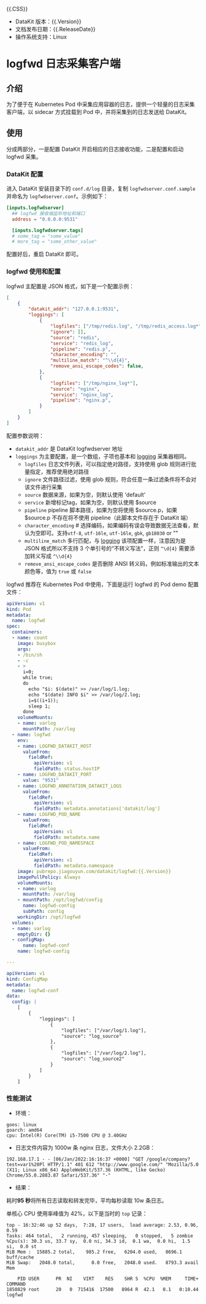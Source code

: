 {{.CSS}}

- DataKit 版本：{{.Version}}
- 文档发布日期：{{.ReleaseDate}}
- 操作系统支持：Linux

# logfwd 日志采集客户端

## 介绍

为了便于在 Kubernetes Pod 中采集应用容器的日志，提供一个轻量的日志采集客户端，以 sidecar 方式挂载到 Pod 中，并将采集到的日志发送给 DataKit。

## 使用

分成两部分，一是配置 DataKit 开启相应的日志接收功能，二是配置和启动 logfwd 采集。

### DataKit 配置

进入 DataKit 安装目录下的 `conf.d/log` 目录，复制 `logfwdserver.conf.sample` 并命名为 `logfwdserver.conf`。示例如下：

``` toml
[inputs.logfwdserver]
  ## logfwd 接收端监听地址和端口
  address = "0.0.0.0:9531"

  [inputs.logfwdserver.tags]
  # some_tag = "some_value"
  # more_tag = "some_other_value"
```

配置好后，重启 DataKit 即可。

### logfwd 使用和配置

logfwd 主配置是 JSON 格式，如下是一个配置示例：

``` json
[
    {
        "datakit_addr": "127.0.0.1:9531",
        "loggings": [
            {
                "logfiles": ["/tmp/redis.log", "/tmp/redis_access.log*"],
                "ignore": [],
                "source": "redis",
                "service": "redis_log",
                "pipeline": "redis.p",
                "character_encoding": "",
                "multiline_match": "^\\d{4}",
                "remove_ansi_escape_codes": false,
            },
            {
                "logfiles": ["/tmp/nginx_log*"],
                "source": "nginx",
                "service": "nginx_log",
                "pipeline": "nginx.p",
            }
        ]
    }
]
```

配置参数说明：

- `datakit_addr` 是 DataKit logfwdserver 地址
- `loggings` 为主要配置，是一个数组，子项也基本和 [logging](logging) 采集器相同。
    - `logfiles` 日志文件列表，可以指定绝对路径，支持使用 glob 规则进行批量指定，推荐使用绝对路径
    - `ignore` 文件路径过滤，使用 glob 规则，符合任意一条过滤条件将不会对该文件进行采集
    - `source` 数据来源，如果为空，则默认使用 'default'
    - `service` 新增标记tag，如果为空，则默认使用 $source
    - `pipeline` pipeline 脚本路径，如果为空将使用 $source.p，如果 $source.p 不存在将不使用 pipeline（此脚本文件存在于 DataKit 端）
    - `character_encoding` # 选择编码，如果编码有误会导致数据无法查看，默认为空即可。支持`utf-8`, `utf-16le`, `utf-16le`, `gbk`, `gb18030` or ""
    - `multiline_match` 多行匹配，与 [logging](logging) 该项配置一样，注意因为是 JSON 格式所以不支持 3 个单引号的“不转义写法”，正则 `^\d{4}` 需要添加转义写成 `^\\d{4}`
    - `remove_ansi_escape_codes` 是否删除 ANSI 转义码，例如标准输出的文本颜色等，值为 `true` 或 `false`


logfwd 推荐在 Kubernetes Pod 中使用，下面是运行 logfwd 的 Pod demo 配置文件：

```yaml
apiVersion: v1
kind: Pod
metadata:
  name: logfwd
spec:
  containers:
  - name: count
    image: busybox
    args:
    - /bin/sh
    - -c
    - >
      i=0;
      while true;
      do
        echo "$i: $(date)" >> /var/log/1.log;
        echo "$(date) INFO $i" >> /var/log/2.log;
        i=$((i+1));
        sleep 1;
      done
    volumeMounts:
    - name: varlog
      mountPath: /var/log
  - name: logfwd
    env:
    - name: LOGFWD_DATAKIT_HOST
      valueFrom:
        fieldRef:
          apiVersion: v1
          fieldPath: status.hostIP
    - name: LOGFWD_DATAKIT_PORT
      value: "9531"
    - name: LOGFWD_ANNOTATION_DATAKIT_LOGS
      valueFrom:
        fieldRef:
          apiVersion: v1
          fieldPath: metadata.annotations['datakit/log']
    - name: LOGFWD_POD_NAME
      valueFrom:
        fieldRef:
          apiVersion: v1
          fieldPath: metadata.name
    - name: LOGFWD_POD_NAMESPACE
      valueFrom:
        fieldRef:
          apiVersion: v1
          fieldPath: metadata.namespace
    image: pubrepo.jiagouyun.com/datakit/logfwd:{{.Version}}
    imagePullPolicy: Always
    volumeMounts:
    - name: varlog
      mountPath: /var/log
    - mountPath: /opt/logfwd/config
      name: logfwd-config
      subPath: config
    workingDir: /opt/logfwd
  volumes:
  - name: varlog
    emptyDir: {}
  - configMap:
      name: logfwd-conf
    name: logfwd-config

---

apiVersion: v1
kind: ConfigMap
metadata:
  name: logfwd-conf
data:
  config: |
    [
        {
            "loggings": [
                {
                    "logfiles": ["/var/log/1.log"],
                    "source": "log_source"
                },
                {
                    "logfiles": ["/var/log/2.log"],
                    "source": "log_source2"
                }
            ]
        }
    ]
```

### 性能测试

- 环境：

```
goos: linux
goarch: amd64
cpu: Intel(R) Core(TM) i5-7500 CPU @ 3.40GHz
```

- 日志文件内容为 1000w 条 nginx 日志，文件大小 2.2GB：

```
192.168.17.1 - - [06/Jan/2022:16:16:37 +0000] "GET /google/company?test=var1%20Pl HTTP/1.1" 401 612 "http://www.google.com/" "Mozilla/5.0 (X11; Linux x86_64) AppleWebKit/537.36 (KHTML, like Gecko) Chrome/55.0.2883.87 Safari/537.36" "-"
```

- 结果：

耗时**95 秒**将所有日志读取和转发完毕，平均每秒读取 10w 条日志。

单核心 CPU 使用率峰值为 42%，以下是当时的 `top` 记录：

```
top - 16:32:46 up 52 days,  7:28, 17 users,  load average: 2.53, 0.96, 0.59
Tasks: 464 total,   2 running, 457 sleeping,   0 stopped,   5 zombie
%Cpu(s): 30.3 us, 33.7 sy,  0.0 ni, 34.3 id,  0.1 wa,  0.0 hi,  1.5 si,  0.0 st
MiB Mem :  15885.2 total,    985.2 free,   6204.0 used,   8696.1 buff/cache
MiB Swap:   2048.0 total,      0.0 free,   2048.0 used.   8793.3 avail Mem

    PID USER      PR  NI    VIRT    RES    SHR S  %CPU  %MEM     TIME+ COMMAND
1850829 root      20   0  715416  17500   8964 R  42.1   0.1   0:10.44 logfwd
```
